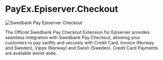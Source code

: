 # PayEx.Episerver.Checkout

![Swedbank Pay Episerver Checkout][opengraph-image]

The Official Swedbank Pay Checkout Extension for Episerver provides seamless
integration with Swedbank Pay Checkout, allowing your customers to pay swiftly and
securely with Credit Card, Invoice (Norway and Sweden), Vipps (Norway) and
Swish (Sweden). Credit Card Payments are available world-wide.

[opengraph-image]: https://repository-images.githubusercontent.com/171851967/01256480-53e7-11ea-9c0f-da3e3b5811b3

